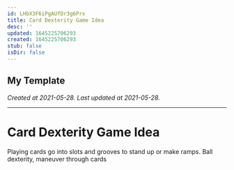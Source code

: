 ```yaml
---
id: LHbX3F6iPgAUfDr3g6Prx
title: Card Dexterity Game Idea
desc: ''
updated: 1645225706293
created: 1645225706293
stub: false
isDir: false
---
```

My Template
---

_Created at 2021-05-28._
_Last updated at 2021-05-28._




---

# Card Dexterity Game Idea


Playing cards go into slots and grooves to stand up or make ramps.
Ball dexterity, maneuver through cards

